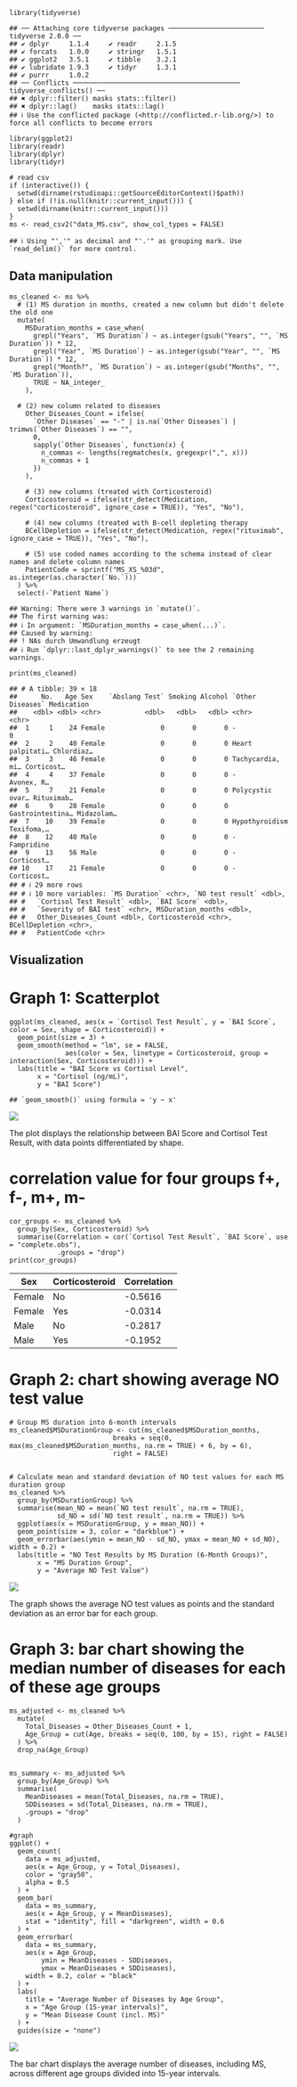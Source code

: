     library(tidyverse) 

    ## ── Attaching core tidyverse packages ──────────────────────── tidyverse 2.0.0 ──
    ## ✔ dplyr     1.1.4     ✔ readr     2.1.5
    ## ✔ forcats   1.0.0     ✔ stringr   1.5.1
    ## ✔ ggplot2   3.5.1     ✔ tibble    3.2.1
    ## ✔ lubridate 1.9.3     ✔ tidyr     1.3.1
    ## ✔ purrr     1.0.2     
    ## ── Conflicts ────────────────────────────────────────── tidyverse_conflicts() ──
    ## ✖ dplyr::filter() masks stats::filter()
    ## ✖ dplyr::lag()    masks stats::lag()
    ## ℹ Use the conflicted package (<http://conflicted.r-lib.org/>) to force all conflicts to become errors

    library(ggplot2) 
    library(readr) 
    library(dplyr) 
    library(tidyr)

    # read csv
    if (interactive()) {
      setwd(dirname(rstudioapi::getSourceEditorContext()$path))
    } else if (!is.null(knitr::current_input())) {
      setwd(dirname(knitr::current_input()))
    }
    ms <- read_csv2("data_MS.csv", show_col_types = FALSE)

    ## ℹ Using "','" as decimal and "'.'" as grouping mark. Use `read_delim()` for more control.

## Data manipulation

    ms_cleaned <- ms %>%
      # (1) MS duration in months, created a new column but didn't delete the old one
      mutate(
        MSDuration_months = case_when(
          grepl("Years", `MS Duration`) ~ as.integer(gsub("Years", "", `MS Duration`)) * 12,
          grepl("Year", `MS Duration`) ~ as.integer(gsub("Year", "", `MS Duration`)) * 12,
          grepl("Month?", `MS Duration`) ~ as.integer(gsub("Months", "", `MS Duration`)),
          TRUE ~ NA_integer_
        ),
        
      # (2) new column related to diseases
        Other_Diseases_Count = ifelse(
          `Other Diseases` == "-" | is.na(`Other Diseases`) | trimws(`Other Diseases`) == "",
          0,
          sapply(`Other Diseases`, function(x) {
            n_commas <- lengths(regmatches(x, gregexpr(",", x)))
            n_commas + 1
          })
        ),
        
        # (3) new columns (treated with Corticosteroid)
        Corticosteroid = ifelse(str_detect(Medication, regex("corticosteroid", ignore_case = TRUE)), "Yes", "No"),
        
        # (4) new columns (treated with B-cell depleting therapy
        BCellDepletion = ifelse(str_detect(Medication, regex("rituximab", ignore_case = TRUE)), "Yes", "No"),
        
        # (5) use coded names according to the schema instead of clear names and delete column names
        PatientCode = sprintf("MS_XS_%03d", as.integer(as.character(`No.`)))
      ) %>%
      select(-`Patient Name`)

    ## Warning: There were 3 warnings in `mutate()`.
    ## The first warning was:
    ## ℹ In argument: `MSDuration_months = case_when(...)`.
    ## Caused by warning:
    ## ! NAs durch Umwandlung erzeugt
    ## ℹ Run `dplyr::last_dplyr_warnings()` to see the 2 remaining warnings.

    print(ms_cleaned)

    ## # A tibble: 39 × 18
    ##      No.   Age Sex    `Abslang Test` Smoking Alcohol `Other Diseases` Medication
    ##    <dbl> <dbl> <chr>           <dbl>   <dbl>   <dbl> <chr>            <chr>     
    ##  1     1    24 Female              0       0       0 -                0         
    ##  2     2    40 Female              0       0       0 Heart palpitati… Chlordiaz…
    ##  3     3    46 Female              0       0       0 Tachycardia, mi… Corticost…
    ##  4     4    37 Female              0       0       0 -                Avonex, R…
    ##  5     7    21 Female              0       0       0 Polycystic ovar… Rituximab…
    ##  6     9    28 Female              0       0       0 Gastrointestina… Midazolam…
    ##  7    10    39 Female              0       0       0 Hypothyroidism   Texifoma,…
    ##  8    12    40 Male                0       0       0 -                Fampridine
    ##  9    13    56 Male                0       0       0 -                Corticost…
    ## 10    17    21 Female              0       0       0 -                Corticost…
    ## # ℹ 29 more rows
    ## # ℹ 10 more variables: `MS Duration` <chr>, `NO test result` <dbl>,
    ## #   `Cortisol Test Result` <dbl>, `BAI Score` <dbl>,
    ## #   `Severity of BAI test` <chr>, MSDuration_months <dbl>,
    ## #   Other_Diseases_Count <dbl>, Corticosteroid <chr>, BCellDepletion <chr>,
    ## #   PatientCode <chr>

## Visualization

# Graph 1: Scatterplot

    ggplot(ms_cleaned, aes(x = `Cortisol Test Result`, y = `BAI Score`, color = Sex, shape = Corticosteroid)) +
      geom_point(size = 3) +
      geom_smooth(method = "lm", se = FALSE,
                  aes(color = Sex, linetype = Corticosteroid, group = interaction(Sex, Corticosteroid))) +
      labs(title = "BAI Score vs Cortisol Level",
           x = "Cortisol (ng/mL)",
           y = "BAI Score")

    ## `geom_smooth()` using formula = 'y ~ x'

![](Svenjas_initial_project_solution_files/figure-markdown_strict/unnamed-chunk-4-1.png)

The plot displays the relationship between BAI Score and Cortisol Test
Result, with data points differentiated by shape.

# correlation value for four groups f+, f-, m+, m-

    cor_groups <- ms_cleaned %>%
      group_by(Sex, Corticosteroid) %>%
      summarise(Correlation = cor(`Cortisol Test Result`, `BAI Score`, use = "complete.obs"),
                .groups = "drop")
    print(cor_groups)

<table>
<thead>
<tr class="header">
<th>Sex</th>
<th>Corticosteroid</th>
<th>Correlation</th>
</tr>
</thead>
<tbody>
<tr class="odd">
<td>Female</td>
<td>No</td>
<td>-0.5616</td>
</tr>
<tr class="even">
<td>Female</td>
<td>Yes</td>
<td>-0.0314</td>
</tr>
<tr class="odd">
<td>Male</td>
<td>No</td>
<td>-0.2817</td>
</tr>
<tr class="even">
<td>Male</td>
<td>Yes</td>
<td>-0.1952</td>
</tr>
</tbody>
</table>

# Graph 2: chart showing average NO test value

    # Group MS duration into 6-month intervals
    ms_cleaned$MSDurationGroup <- cut(ms_cleaned$MSDuration_months, 
                              breaks = seq(0, max(ms_cleaned$MSDuration_months, na.rm = TRUE) + 6, by = 6), 
                              right = FALSE)


    # Calculate mean and standard deviation of NO test values for each MS duration group
    ms_cleaned %>%
      group_by(MSDurationGroup) %>%
      summarise(mean_NO = mean(`NO test result`, na.rm = TRUE),
                sd_NO = sd(`NO test result`, na.rm = TRUE)) %>%
      ggplot(aes(x = MSDurationGroup, y = mean_NO)) +
      geom_point(size = 3, color = "darkblue") +
      geom_errorbar(aes(ymin = mean_NO - sd_NO, ymax = mean_NO + sd_NO), width = 0.2) +
      labs(title = "NO Test Results by MS Duration (6-Month Groups)",
           x = "MS Duration Group",
           y = "Average NO Test Value") 

![](Svenjas_initial_project_solution_files/figure-markdown_strict/unnamed-chunk-6-1.png)

The graph shows the average NO test values as points and the standard
deviation as an error bar for each group.

# Graph 3: bar chart showing the median number of diseases for each of these age groups

    ms_adjusted <- ms_cleaned %>%
      mutate(
        Total_Diseases = Other_Diseases_Count + 1,
        Age_Group = cut(Age, breaks = seq(0, 100, by = 15), right = FALSE)
      ) %>%
      drop_na(Age_Group)


    ms_summary <- ms_adjusted %>%
      group_by(Age_Group) %>%
      summarise(
        MeanDiseases = mean(Total_Diseases, na.rm = TRUE),
        SDDiseases = sd(Total_Diseases, na.rm = TRUE),
        .groups = "drop"
      )

    #graph
    ggplot() +
      geom_count(
        data = ms_adjusted,
        aes(x = Age_Group, y = Total_Diseases),
        color = "gray50",
        alpha = 0.5
      ) +
      geom_bar(
        data = ms_summary,
        aes(x = Age_Group, y = MeanDiseases),
        stat = "identity", fill = "darkgreen", width = 0.6
      ) +
      geom_errorbar(
        data = ms_summary,
        aes(x = Age_Group,
            ymin = MeanDiseases - SDDiseases,
            ymax = MeanDiseases + SDDiseases),
        width = 0.2, color = "black"
      ) +
      labs(
        title = "Average Number of Diseases by Age Group",
        x = "Age Group (15-year intervals)",
        y = "Mean Disease Count (incl. MS)"
      ) +
      guides(size = "none")

![](Svenjas_initial_project_solution_files/figure-markdown_strict/unnamed-chunk-7-1.png)

The bar chart displays the average number of diseases, including MS,
across different age groups divided into 15-year intervals.
